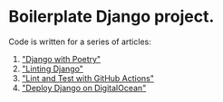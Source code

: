 # Boilerplate Django project.

Code is written for a series of articles:

1. ["Django with Poetry"](https://medium.com/@zalun/django-with-poetry-ea95bd5083f7)
2. ["Linting Django"](https://medium.com/django-unleashed/linting-django-9878c7ed8feb)
3. ["Lint and Test with GitHub Actions"](https://medium.com/django-unleashed/3-lint-and-test-with-github-actions-efa80197b303)
4. ["Deploy Django on DigitalOcean"](https://medium.com/@zalun/4-deploy-django-on-digitalocean-dc4b713e52c2)
